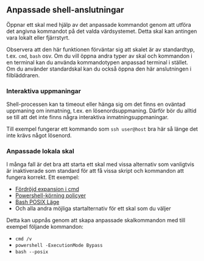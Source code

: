 ## Anpassade shell-anslutningar

Öppnar ett skal med hjälp av det anpassade kommandot genom att utföra det angivna kommandot på det valda värdsystemet. Detta skal kan antingen vara lokalt eller fjärrstyrt.

Observera att den här funktionen förväntar sig att skalet är av standardtyp, t.ex. `cmd`, `bash` osv. Om du vill öppna andra typer av skal och kommandon i en terminal kan du använda kommandotypen anpassad terminal i stället. Om du använder standardskal kan du också öppna den här anslutningen i filbläddraren.

### Interaktiva uppmaningar

Shell-processen kan ta timeout eller hänga sig om det finns en oväntad uppmaning om
inmatning, t.ex. en lösenordsuppmaning. Därför bör du alltid se till att det inte finns några interaktiva inmatningsuppmaningar.

Till exempel fungerar ett kommando som `ssh user@host` bra här så länge det inte krävs något lösenord.

### Anpassade lokala skal

I många fall är det bra att starta ett skal med vissa alternativ som vanligtvis är inaktiverade som standard för att få vissa skript och kommandon att fungera korrekt. Ett exempel:

-   [Fördröjd expansion i
    cmd](https://ss64.com/nt/delayedexpansion.html)
-   [Powershell-körning
    policyer](https://learn.microsoft.com/en-us/powershell/module/microsoft.powershell.core/about/about_execution_policies?view=powershell-7.3)
-   [Bash POSIX
    Läge](https://www.gnu.org/software/bash/manual/html_node/Bash-POSIX-Mode.html)
- Och alla andra möjliga startalternativ för ett skal som du väljer

Detta kan uppnås genom att skapa anpassade skalkommandon med till exempel följande kommandon:

-   `cmd /v`
-   `powershell -ExecutionMode Bypass`
-   `bash --posix`